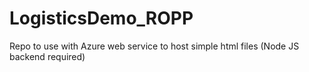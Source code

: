 # LogisticsDemo_ROPP

Repo to use with Azure web service to host simple html files (Node JS backend required)

